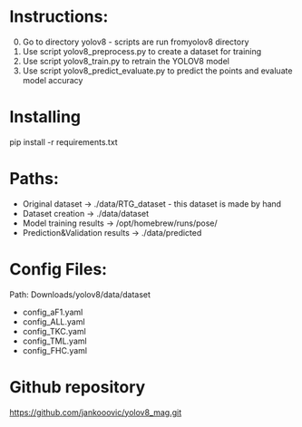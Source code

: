 # Instructions:
0. Go to directory yolov8 - scripts are run fromyolov8 directory
1. Use script yolov8_preprocess.py to create a dataset for training
2. Use script yolov8_train.py to retrain the YOLOV8 model
3. Use script yolov8_predict_evaluate.py to predict the points and evaluate model accuracy

# Installing
pip install -r requirements.txt


# Paths:
- Original dataset -> ./data/RTG_dataset - this dataset is made by hand
- Dataset creation -> ./data/dataset
- Model training results -> /opt/homebrew/runs/pose/
- Prediction&Validation results -> ./data/predicted

# Config Files:
Path: Downloads/yolov8/data/dataset
- config_aF1.yaml
- config_ALL.yaml
- config_TKC.yaml
- config_TML.yaml
- config_FHC.yaml

# Github repository
https://github.com/jankooovic/yolov8_mag.git
